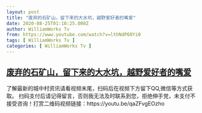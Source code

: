 ```yaml
---
layout: post
title: "废弃的石矿山，留下来的大水坑，越野爱好者的嘴爱"
date: 2020-08-25T01:10:25.000Z
author: WilliamWorks Tv
from: https://www.youtube.com/watch?v=lthNdP60Yi0
tags: [ WilliamWorks Tv ]
categories: [ WilliamWorks Tv ]
---
```

<!--1598317825000-->
[废弃的石矿山，留下来的大水坑，越野爱好者的嘴爱](https://www.youtube.com/watch?v=lthNdP60Yi0)
------

<div>
了解最新的城中村资讯请看视频末尾，扫码后在视频下方留下QQ,微信等方式获取。 扫码支付后请记得留言，否则我无法及时联系到您，拒绝伸手党，未支付不接受咨询！打赏二维码视频链接：https://youtu.be/qaZFvgEOzho
</div>
